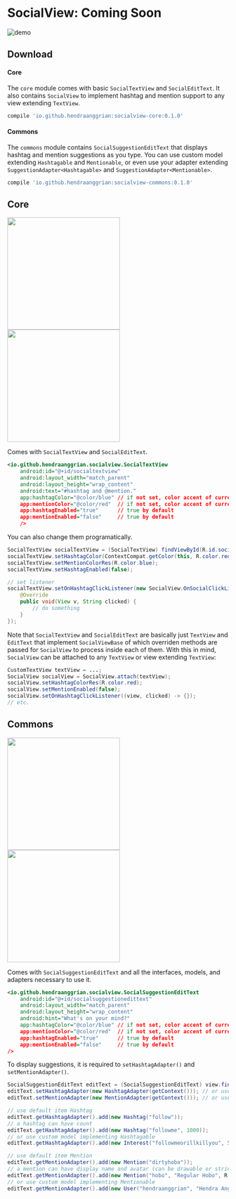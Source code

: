 SocialView: Coming Soon
=======================

![demo](/art/demo.gif)

Download
--------

#### Core

The `core` module comes with basic `SocialTextView` and `SocialEditText`.
It also contains `SocialView` to implement hashtag and mention support to any view extending `TextView`.

```gradle
compile 'io.github.hendraanggrian:socialview-core:0.1.0'
```

#### Commons

The `commons` module contains `SocialSuggestionEditText` that displays hashtag and mention suggestions as you type.
You can use custom model extending `Hashtagable` and `Mentionable`, or even use your adapter extending `SuggestionAdapter<Hashtagable>` and `SuggestionAdapter<Mentionable>`.

```gradle
compile 'io.github.hendraanggrian:socialview-commons:0.1.0'
```

Core
----

<img src="/art/ss_core1.png" width="256">
<img src="/art/ss_core2.png" width="256">

Comes with `SocialTextView` and `SocialEditText`.

```xml
<io.github.hendraanggrian.socialview.SocialTextView
    android:id="@+id/socialtextview"
    android:layout_width="match_parent"
    android:layout_height="wrap_content"
    android:text="#hashtag and @mention."
    app:hashtagColor="@color/blue" // if not set, color accent of current app theme is used
    app:mentionColor="@color/red"  // if not set, color accent of current app theme is used
    app:hashtagEnabled="true"      // true by default
    app:mentionEnabled="false"     // true by default
    />
```

You can also change them programatically.

```java
SocialTextView socialTextView = (SocialTextView) findViewById(R.id.socialtextview);
socialTextView.setHashtagColor(ContextCompat.getColor(this, R.color.red));
socialTextView.setMentionColorRes(R.color.blue);
socialTextView.setHashtagEnabled(false);

// set listener
socialTextView.setOnHashtagClickListener(new SocialView.OnSocialClickListener() {
    @Override
    public void(View v, String clicked) {
        // do something
    }
});
```

Note that `SocialTextView` and `SocialEditText` are basically just `TextView` and `EditText` that implement `SocialViewBase` of which overriden methods are passed for `SocialView` to process inside each of them. With this in mind, `SocialView` can be attached to any `TextView` or view extending `TextView`:

```java
CustomTextView textView = ...;
SocialView socialView = SocialView.attach(textView);
socialView.setHashtagColorRes(R.color.red);
socialView.setMentionEnabled(false);
socialView.setOnHashtagClickListener((view, clicked) -> {});
// etc.
```

Commons
-------

<img src="/art/ss_commons1.png" width="256">
<img src="/art/ss_commons2.png" width="256">

Comes with `SocialSuggestionEditText` and all the interfaces, models, and adapters necessary to use it.

```xml
<io.github.hendraanggrian.socialview.SocialSuggestionEditText
    android:id="@+id/socialsuggestionedittext"
    android:layout_width="match_parent"
    android:layout_height="wrap_content"
    android:hint="What's on your mind?"
    app:hashtagColor="@color/blue" // if not set, color accent of current app theme is used
    app:mentionColor="@color/red"  // if not set, color accent of current app theme is used
    app:hashtagEnabled="true"      // true by default
    app:mentionEnabled="false"     // true by default
/>
```

To display suggestions, it is required to `setHashtagAdapter()` and `setMentionAdapter()`.

```java
SocialSuggestionEditText editText = (SocialSuggestionEditText) view.findViewById(R.id.socialsuggestionedittext);
editText.setHashtagAdapter(new HashtagAdapter(getContext())); // or use custom adapter extending SuggestionAdapter<Hashtagable>
editText.setMentionAdapter(new MentionAdapter(getContext())); // or use custom adapter extending SuggestionAdapter<Mentionable>

// use default item Hashtag
editText.getHashtagAdapter().add(new Hashtag("follow"));
// a hashtag can have count
editText.getHashtagAdapter().add(new Hashtag("followme", 1000));
// or use custom model implementing Hashtagable
editText.getHashtagAdapter().add(new Interest("followmeorillkillyou", 500));

// use default item Mention
editText.getMentionAdapter().add(new Mention("dirtyhobo"));
// a mention can have display name and avatar (can be drawable or string url)
editText.getMentionAdapter().add(new Mention("hobo", "Regular Hobo", R.mipmap.ic_launcher));
// or use custom model implementing Mentionable
editText.getMentionAdapter().add(new User("hendraanggrian", "Hendra Anggrian", "https://avatars0.githubusercontent.com/u/11507430?v=3&s=460"));
```
